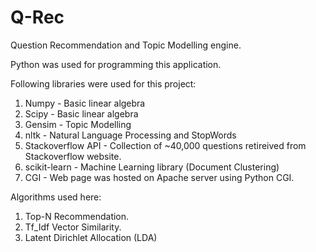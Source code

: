 Q-Rec
=====

Question Recommendation and Topic Modelling engine.

Python was used for programming this application.

Following libraries were used for this project:

1. Numpy - Basic linear algebra
2. Scipy - Basic linear algebra
3. Gensim - Topic Modelling
4. nltk - Natural Language Processing and StopWords
5. Stackoverflow API - Collection of ~40,000 questions retireived from Stackoverflow website.
6. scikit-learn - Machine Learning library (Document Clustering)
7. CGI - Web page was hosted on Apache server using Python CGI.

Algorithms used here:

1. Top-N Recommendation.
2. Tf_Idf Vector Similarity.
3. Latent Dirichlet Allocation (LDA)
